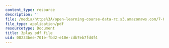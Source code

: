 ```yaml
---
content_type: resource
description: ''
file: /media/https%3A/open-learning-course-data-rc.s3.amazonaws.com/7-01sc-fundamentals-of-biology-fall-2011/08233bee701efbd2e10ecdb7eb7fd4f4_TnpCMgtDPgk.pdf
file_type: application/pdf
resourcetype: Document
title: 3play pdf file
uid: 08233bee-701e-fbd2-e10e-cdb7eb7fd4f4
---
```

